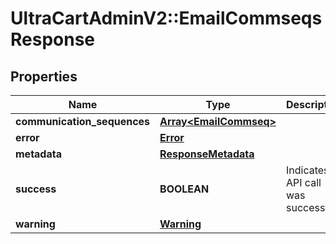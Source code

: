 # UltraCartAdminV2::EmailCommseqsResponse

## Properties
Name | Type | Description | Notes
------------ | ------------- | ------------- | -------------
**communication_sequences** | [**Array&lt;EmailCommseq&gt;**](EmailCommseq.md) |  | [optional] 
**error** | [**Error**](Error.md) |  | [optional] 
**metadata** | [**ResponseMetadata**](ResponseMetadata.md) |  | [optional] 
**success** | **BOOLEAN** | Indicates if API call was successful | [optional] 
**warning** | [**Warning**](Warning.md) |  | [optional] 


